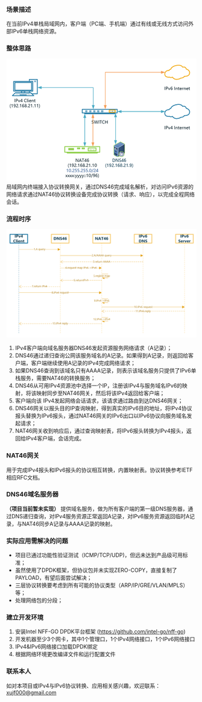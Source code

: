 ### 场景描述
在当前IPv4单栈局域网内，客户端（PC端、手机端）通过有线或无线方式访问外部IPv6单栈网络资源。

### 整体思路
![flow](https://github.com/fengzxu/fnat46/raw/master/images/flow.png "flow")
局域网内终端接入协议转换网关，通过DNS46完成域名解析，对访问IPv6资源的网络请求通过NAT46协议转换设备完成协议转换（请求、响应），以完成全程网络会话。

### 流程时序
![sequence](https://github.com/fengzxu/fnat46/raw/master/images/sequence.png "sequence")
1. IPv4客户端向域名服务器DNS46发起资源服务网络请求（A记录）；
2. DNS46通过递归查询公网该服务域名的A记录。如果得到A记录，则返回给客户端，客户端继续使用A记录的IPv4完成网络请求；
3. 如果DNS46查询到该域名只有AAAA记录，则表示该域名服务只提供了IPv6单栈服务，需要NAT46的转换服务；
4. DNS46从可用IPv4资源池中选择一个IP，注册该IPv4与服务域名IPv6的映射，将该映射同步至NAT46网关，然后将该IPv4返回给客户端；
5. 客户端向该 IPv4发起网络会话请求，该请求通过路由到达DNS46网关；
6. DNS46网关以报头目的IP查询映射，得到真实的IPv6目的地址，将IPv4协议报头替换为IPv6报头，通过NAT46网关的IPv6出口以IPv6协议向服务域名发起请求；
7. NAT46网关收到响应后，通过查询映射表，将IPv6报头转换为IPv4报头，返回给IPv4客户端，会话完成。

### NAT46网关
用于完成IPv4报头和IPv6报头的协议相互转换，内置映射表。协议转换参考IETF相应RFC文档。

### DNS46域名服务器
**（项目当前暂未实现）**
提供域名服务，做为所有客户端的第一级DNS服务器，通过DNS递归查询，对IPv4服务资源正常返回A记录，对IPv6服务资源返回临时A记录，与NAT46同步A记录与AAAA记录的映射。

### 实际应用需解决的问题
- 项目已通过功能性验证测试（ICMP/TCP/UDP)，但远未达到产品级可用标准；
- 虽然使用了DPDK框架，但协议包并未实现ZERO-COPY，直接复制了PAYLOAD，有望后面尝试解决；
- 三层协议转换要考虑到所有可能的协议类型（ARP/IP/GRE/VLAN/MPLS）等；
- 处理网络包的分段；

### 建立开发环境
1. 安装Intel NFF-GO DPDK平台框架 (https://github.com/intel-go/nff-go)
2. 开发机器至少3个网卡，其中1个管理口，1个IPv4网络接口，1个IPv6网络接口
3. IPv4&IPv6网络接口加载DPDK绑定
4. 根据网络环境更改编译文件和运行配置文件

### 联系本人
如对本项目或IPv4与IPv6协议转换、应用相关感兴趣，欢迎联系： xujf000@gmail.com 